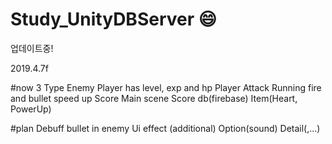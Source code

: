 # Study_UnityDBServer :smile:

업데이트중!

2019.4.7f

#now
3 Type Enemy
Player has level, exp and hp
Player Attack Running fire and bullet speed up
Score
Main scene
Score db(firebase)
Item(Heart, PowerUp)

#plan
Debuff bullet in enemy
Ui effect (additional)
Option(sound)
Detail(,...)
